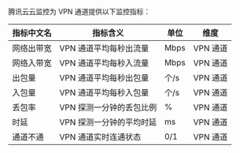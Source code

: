 腾讯云云监控为 VPN 通道提供以下监控指标：

| 指标中文名 | 指标含义         | 单位   | 维度    |
| ----- | ------------ | ---- | ----- |
| 网络出带宽 | VPN 通道平均每秒出流量  | Mbps |VPN 通道|
| 网络入带宽 | VPN 通道平均每秒入流量  | Mbps |VPN 通道|
| 出包量   | VPN 通道平均每秒出包量  | 个/s  |VPN 通道|
| 入包量   | VPN 通道平均每秒入包量  | 个/s  |VPN 通道|
| 丢包率   | VPN 探测一分钟的丢包比例 | %    |VPN 通道|
| 时延    | VPN 探测一分钟的平均时延 | ms   |VPN 通道|
| 通道不通  | VPN 通道实时连通状态   | 0/1  |VPN 通道|

<!--有关更多如何使用 VPN 通道的监控指标内容，可参见云监控 API 中的 [读取 VPN 通道监控指标接口]()。-->
